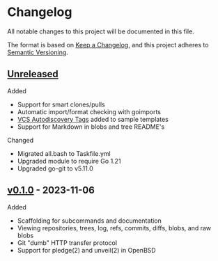 # Changelog

All notable changes to this project will be documented in this file.

The format is based on [Keep a
Changelog](https://keepachangelog.com/en/1.1.0/), and this project
adheres to [Semantic Versioning](https://semver.org/spec/v2.0.0.html).

## [Unreleased](https://git.danielmoch.com/dgit/-/diff/v0.1.0..main)

Added

- Support for smart clones/pulls
- Automatic import/format checking with goimports
- [VCS Autodiscovery Tags] added to sample templates
- Support for Markdown in blobs and tree README's

[VCS Autodiscovery Tags]: https://git.sr.ht/~ancarda/vcs-autodiscovery-rfc/tree/HEAD/RFC.md

Changed

- Migrated all.bash to Taskfile.yml
- Upgraded module to require Go 1.21
- Upgraded go-git to v5.11.0

## [v0.1.0](https://git.danielmoch.com/dgit/-/tree/v0.1.0) - 2023-11-06

Added

- Scaffolding for subcommands and documentation
- Viewing repositories, trees, log, refs, commits, diffs, blobs, and raw
  blobs
- Git "dumb" HTTP transfer protocol
- Support for pledge(2) and unveil(2) in OpenBSD

